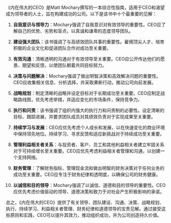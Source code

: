 《内在伟大的CEO》是Matt Mochary撰写的一本综合性指南，适用于CEO和渴望成为领导者的人士，旨在构建成功的公司。以下是该书中十个最重要的见解：

1. **自我意识与领导力**：Mochary强调了自我意识对有效领导的重要性。CEO应了解自己的优势、劣势和盲点，以真诚和谦卑的态度领导团队。

2. **建设强大团队**：该书强调了与高绩效团队共事的重要性。雇佣顶尖人才、培育积极的企业文化和促进团队合作对成功至关重要。

3. **有效沟通**：清晰透明的沟通对于有效领导至关重要。CEO应公开传达他们的愿景、期望和反馈，以使团队朝着共同目标努力。

4. **决策与问题解决**：Mochary强调了做出明智决策和高效解决问题的重要性。CEO应收集相关信息、分析选择，并采取果断行动，推动公司向前发展。

5. **战略规划**：制定清晰的战略并设定目标对于长期成功至关重要。CEO应制定战略路线图，优先考虑举措，并适应变化的市场条件，保持竞争力。

6. **执行和问责**：该书强调了组织内强大的执行力和问责制的必要性。设定清晰的目标、跟踪进展，并要求团队成员对其绩效负责对于实现成果至关重要。

7. **持续学习与发展**：CEO应优先考虑个人成长和发展，以在快速变化的商业环境中保持领先地位。持续学习、寻求反馈和适应新挑战对于持续成功至关重要。

8. **管理利益相关者关系**：与投资者、客户、员工和其他利益相关者建立牢固关系对于可持续增长至关重要。CEO应优先考虑利益相关者管理和沟通，以创建一个支持网络。

9. **财务管理**：了解财务指标、管理现金流和做出明智的财务决策对于任何业务的成功至关重要。CEO应专注于财务纪律和透明度，以确保公司的财务健康。

10. **以诚信和目的领导**：Mochary强调了以诚信、道德和目的领导的重要性。CEO应优先考虑价值驱动的领导、道德决策和致力于对社会产生积极影响的承诺。

总之，《内在伟大的CEO》提供了有关领导、团队建设、沟通、决策、战略规划、执行、持续学习、利益相关者管理、财务纪律和道德领导的宝贵见解。通过接受这些原则和实践，CEO可以提升其效力，推动组织成功，并为公司创造持久价值。
